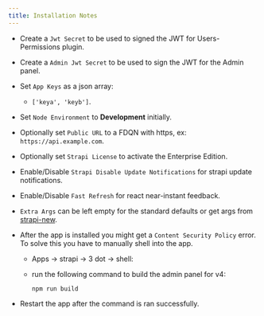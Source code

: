 ```yaml
---
title: Installation Notes
---
```


- Create a `Jwt Secret` to be used to signed the JWT for Users-Permissions plugin.
- Create a `Admin Jwt Secret` to be used to sign the JWT for the Admin panel.
- Set `App Keys` as a json array:
  - `['keya', 'keyb']`.
- Set `Node Environment` to **Development** initially.
- Optionally set `Public URL` to a FDQN with https, ex: `https://api.example.com`.
- Optionally set `Strapi License` to activate the Enterprise Edition.
- Enable/Disable `Strapi Disable Update Notifications` for strapi update notifications.
- Enable/Disable `Fast Refresh` for react near-instant feedback.
- `Extra Args` can be left empty for the standard defaults or get args from [strapi-new](https://strapi.io/documentation/developer-docs/latest/developer-resources/cli/CLI.html#strapi-new).
- After the app is installed you might get a `Content Security Policy` error. To solve this you have to manually shell into the app.

  - Apps -> strapi -> 3 dot -> shell:
  - run the following command to build the admin panel for v4:

    ```shell
    npm run build
    ```

- Restart the app after the command is ran successfully.
